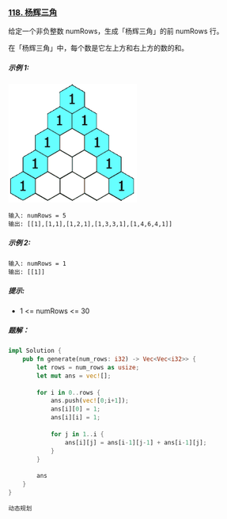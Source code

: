 ### [118. 杨辉三角](https://leetcode.cn/problems/pascals-triangle/)

给定一个非负整数 numRows，生成「杨辉三角」的前 numRows 行。

在「杨辉三角」中，每个数是它左上方和右上方的数的和。





##### 示例 1:
![img.gif](img.gif)
```
输入: numRows = 5
输出: [[1],[1,1],[1,2,1],[1,3,3,1],[1,4,6,4,1]]
```

##### 示例 2:
```
输入: numRows = 1
输出: [[1]]
```

##### 提示:
- 1 <= numRows <= 30

##### 题解：
```rust
impl Solution {
    pub fn generate(num_rows: i32) -> Vec<Vec<i32>> {
        let rows = num_rows as usize;
        let mut ans = vec![];

        for i in 0..rows {
            ans.push(vec![0;i+1]);
            ans[i][0] = 1;
            ans[i][i] = 1;

            for j in 1..i {
                ans[i][j] = ans[i-1][j-1] + ans[i-1][j];
            }
        }

        ans
    }
}
```

`动态规划`
